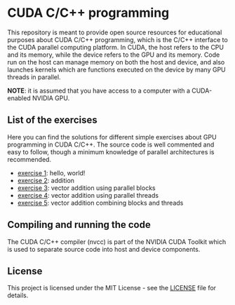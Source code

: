 # CUDA C/C++ programming

This repository is meant to provide open source resources for educational purposes about CUDA C/C++ programming, which is the C/C++ interface to the CUDA parallel computing platform.
In CUDA, the host refers to the CPU and its memory, while the device refers to the GPU and its memory.
Code run on the host can manage memory on both the host and device, and also launches kernels which are functions executed on the device by many GPU threads in parallel.

**NOTE**: it is assumed that you have access to a computer with a CUDA-enabled NVIDIA GPU.

## List of the exercises
Here you can find the solutions for different simple exercises about GPU programming in CUDA C/C++.
The source code is well commented and easy to follow, though a minimum knowledge of parallel architectures is recommended.

* [exercise 1](https://github.com/david-palma/CUDA_programming/tree/master/exercises/ex1): hello, world!
* [exercise 2](https://github.com/david-palma/CUDA_programming/tree/master/exercises/ex2): addition
* [exercise 3](https://github.com/david-palma/CUDA_programming/tree/master/exercises/ex3): vector addition using parallel blocks
* [exercise 4](https://github.com/david-palma/CUDA_programming/tree/master/exercises/ex4): vector addition using parallel threads
* [exercise 5](https://github.com/david-palma/CUDA_programming/tree/master/exercises/ex5): vector addition combining blocks and threads

## Compiling and running the code

The CUDA C/C++ compiler (nvcc) is part of the NVIDIA CUDA Toolkit which is used to separate source code into host and device components.

## License

This project is licensed under the MIT License - see the [LICENSE](LICENSE) file for details.
